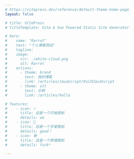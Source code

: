 ```yaml
---
# https://vitepress.dev/reference/default-theme-home-page
layout: false

# title: VitePress
# titleTemplate: Vite & Vue Powered Static Site Generator

# hero:
#    name: "Rarrot"
#    text: "个人博客网站"
#    tagline: 
#    image:
#      src: ./white-cloud.png
#      alt: Rarrot
#    actions:
#      - theme: brand
#        text: 我的博客
#        link: /articles/JavaScript/0认识JavaScript
#      - theme: alt
#        text: 示例
#        link: /articles/hello

# features:
#    - icon: ⚡️
#      title: 这是一个闪电图标
#      details: wa
#    - icon: 🖖
#      title: 这是一个手掌图标
#      details: good！
#    - icon: 🛠️
#      title: 这是一个修理图标
#      details: fuck*

---
```

<script setup>
import card from './.vitepress/theme/components/homeCard.vue'
import videos from './.vitepress/theme/components/homeVideo.vue'

</script>

<videos />

<card />



